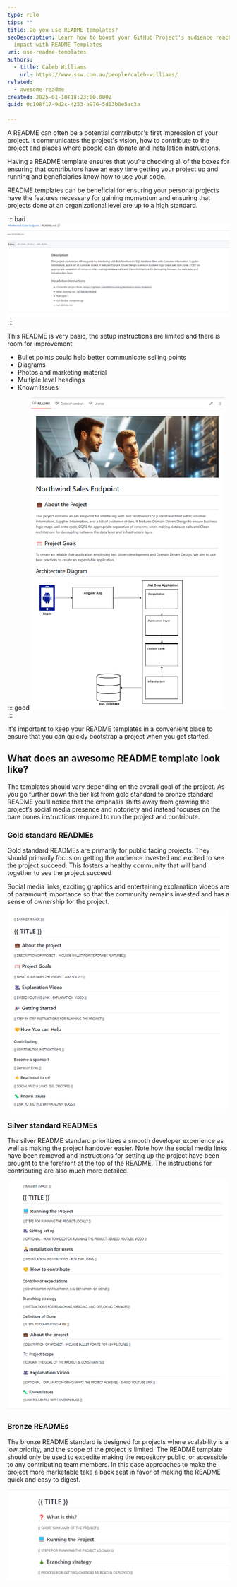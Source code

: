 ```yaml
---
type: rule
tips: ""
title: Do you use README templates?
seoDescription: Learn how to boost your GitHub Project's audience reach and
  impact with README Templates
uri: use-readme-templates
authors:
  - title: Caleb Williams
    url: https://www.ssw.com.au/people/caleb-williams/
related: 
  - awesome-readme
created: 2025-01-10T18:23:00.000Z
guid: 0c108f17-9d2c-4253-a976-5d13b0e5ac3a

---
```


A README can often be a potential contributor's first impression of your project. It communicates the project's vision, how to contribute to the project and places where people can donate and installation instructions.

<!--endintro-->

Having a README template ensures that you’re checking all of the boxes for ensuring that contributors have an easy time getting your project up and running and beneficiaries know how to use your code.

README templates can be beneficial for ensuring your personal projects have the features necessary for gaining momentum and ensuring that projects done at an organizational level are up to a high standard.

::: bad
![Figure: Bad example - README created without a template](bad-readme.png)
:::

This README is very basic, the setup instructions are limited and there is room for improvement:

* Bullet points could help better communicate selling points
* Diagrams
* Photos and marketing material
* Multiple level headings
* Known Issues

::: good
![Figure: Good example - The ReadMe above clearly outlines the goals of the project and provides new developers with enough context to get started](good-readme.png)
:::

It's important to keep your README templates in a convenient place to ensure that you can quickly bootstrap a project when you get started.

## What does an awesome README template look like?

The templates should vary depending on the overall goal of the project. As you go further down the tier list from gold standard to bronze standard README  you’ll notice that the emphasis shifts away from growing the project’s social media presence and notoriety and instead focuses on the bare bones instructions required to run the project and contribute.

### Gold standard READMEs

Gold standard READMEs are primarily for public facing projects. They should primarily focus on getting the audience invested and excited to see the project succeed. This fosters a healthy community that will band together to see the project succeed

Social media links, exciting graphics and entertaining explanation videos are of paramount importance so that the community remains invested and has a sense of ownership for the project.

![Figure: A Gold standard README template](gold-standard-readme.png)

### Silver standard READMEs

The silver README standard prioritizes a smooth developer experience as well as making the project handover easier. Note how the social media links have been removed and instructions for setting up the project have been brought to the forefront at the top of the README. The instructions for contributing are also much more detailed.

![Figure: A Silver standard README](silver-standard-readme.png)

### Bronze READMEs

The bronze README standard is designed for projects where scalability is a low priority, and the scope of the project is limited. The README template should only be used to expedite making the repository public, or accessible to any contributing team members. In this case approaches to make the project more marketable take a back seat in favor of making the README quick and easy to digest.

![Figure: A Bronze standard README](bronze-standard-readme.png)
